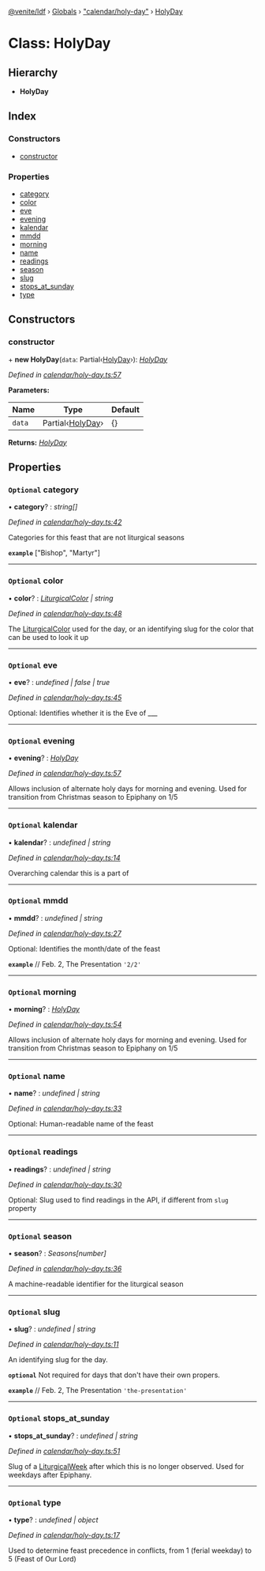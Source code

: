 [@venite/ldf](../README.md) › [Globals](../globals.md) › ["calendar/holy-day"](../modules/_calendar_holy_day_.md) › [HolyDay](_calendar_holy_day_.holyday.md)

# Class: HolyDay

## Hierarchy

* **HolyDay**

## Index

### Constructors

* [constructor](_calendar_holy_day_.holyday.md#constructor)

### Properties

* [category](_calendar_holy_day_.holyday.md#optional-category)
* [color](_calendar_holy_day_.holyday.md#optional-color)
* [eve](_calendar_holy_day_.holyday.md#optional-eve)
* [evening](_calendar_holy_day_.holyday.md#optional-evening)
* [kalendar](_calendar_holy_day_.holyday.md#optional-kalendar)
* [mmdd](_calendar_holy_day_.holyday.md#optional-mmdd)
* [morning](_calendar_holy_day_.holyday.md#optional-morning)
* [name](_calendar_holy_day_.holyday.md#optional-name)
* [readings](_calendar_holy_day_.holyday.md#optional-readings)
* [season](_calendar_holy_day_.holyday.md#optional-season)
* [slug](_calendar_holy_day_.holyday.md#optional-slug)
* [stops_at_sunday](_calendar_holy_day_.holyday.md#optional-stops_at_sunday)
* [type](_calendar_holy_day_.holyday.md#optional-type)

## Constructors

###  constructor

\+ **new HolyDay**(`data`: Partial‹[HolyDay](_calendar_holy_day_.holyday.md)›): *[HolyDay](_calendar_holy_day_.holyday.md)*

*Defined in [calendar/holy-day.ts:57](https://github.com/gbj/venite/blob/554e2aa/ldf/src/calendar/holy-day.ts#L57)*

**Parameters:**

Name | Type | Default |
------ | ------ | ------ |
`data` | Partial‹[HolyDay](_calendar_holy_day_.holyday.md)› | {} |

**Returns:** *[HolyDay](_calendar_holy_day_.holyday.md)*

## Properties

### `Optional` category

• **category**? : *string[]*

*Defined in [calendar/holy-day.ts:42](https://github.com/gbj/venite/blob/554e2aa/ldf/src/calendar/holy-day.ts#L42)*

Categories for this feast that are not liturgical seasons

**`example`** 
["Bishop", "Martyr"]

___

### `Optional` color

• **color**? : *[LiturgicalColor](_calendar_liturgical_color_.liturgicalcolor.md) | string*

*Defined in [calendar/holy-day.ts:48](https://github.com/gbj/venite/blob/554e2aa/ldf/src/calendar/holy-day.ts#L48)*

The [LiturgicalColor](_calendar_liturgical_color_.liturgicalcolor.md) used for the day, or an identifying slug for the color that can be used to look it up

___

### `Optional` eve

• **eve**? : *undefined | false | true*

*Defined in [calendar/holy-day.ts:45](https://github.com/gbj/venite/blob/554e2aa/ldf/src/calendar/holy-day.ts#L45)*

Optional: Identifies whether it is the Eve of ___

___

### `Optional` evening

• **evening**? : *[HolyDay](_calendar_holy_day_.holyday.md)*

*Defined in [calendar/holy-day.ts:57](https://github.com/gbj/venite/blob/554e2aa/ldf/src/calendar/holy-day.ts#L57)*

Allows inclusion of alternate holy days for morning and evening. Used for transition from Christmas season to Epiphany on 1/5

___

### `Optional` kalendar

• **kalendar**? : *undefined | string*

*Defined in [calendar/holy-day.ts:14](https://github.com/gbj/venite/blob/554e2aa/ldf/src/calendar/holy-day.ts#L14)*

Overarching calendar this is a part of

___

### `Optional` mmdd

• **mmdd**? : *undefined | string*

*Defined in [calendar/holy-day.ts:27](https://github.com/gbj/venite/blob/554e2aa/ldf/src/calendar/holy-day.ts#L27)*

Optional: Identifies the month/date of the feast

**`example`** 
// Feb. 2, The Presentation
`'2/2'`

___

### `Optional` morning

• **morning**? : *[HolyDay](_calendar_holy_day_.holyday.md)*

*Defined in [calendar/holy-day.ts:54](https://github.com/gbj/venite/blob/554e2aa/ldf/src/calendar/holy-day.ts#L54)*

Allows inclusion of alternate holy days for morning and evening. Used for transition from Christmas season to Epiphany on 1/5

___

### `Optional` name

• **name**? : *undefined | string*

*Defined in [calendar/holy-day.ts:33](https://github.com/gbj/venite/blob/554e2aa/ldf/src/calendar/holy-day.ts#L33)*

Optional: Human-readable name of the feast

___

### `Optional` readings

• **readings**? : *undefined | string*

*Defined in [calendar/holy-day.ts:30](https://github.com/gbj/venite/blob/554e2aa/ldf/src/calendar/holy-day.ts#L30)*

Optional: Slug used to find readings in the API, if different from `slug` property

___

### `Optional` season

• **season**? : *Seasons[number]*

*Defined in [calendar/holy-day.ts:36](https://github.com/gbj/venite/blob/554e2aa/ldf/src/calendar/holy-day.ts#L36)*

A machine-readable identifier for the liturgical season

___

### `Optional` slug

• **slug**? : *undefined | string*

*Defined in [calendar/holy-day.ts:11](https://github.com/gbj/venite/blob/554e2aa/ldf/src/calendar/holy-day.ts#L11)*

An identifying slug for the day.

**`optional`** 
Not required for days that don't have their own propers.

**`example`** 
// Feb. 2, The Presentation
`'the-presentation'`

___

### `Optional` stops_at_sunday

• **stops_at_sunday**? : *undefined | string*

*Defined in [calendar/holy-day.ts:51](https://github.com/gbj/venite/blob/554e2aa/ldf/src/calendar/holy-day.ts#L51)*

Slug of a [LiturgicalWeek](_calendar_liturgical_week_.liturgicalweek.md) after which this is no longer observed. Used for weekdays after Epiphany.

___

### `Optional` type

• **type**? : *undefined | object*

*Defined in [calendar/holy-day.ts:17](https://github.com/gbj/venite/blob/554e2aa/ldf/src/calendar/holy-day.ts#L17)*

Used to determine feast precedence in conflicts, from 1 (ferial weekday) to 5 (Feast of Our Lord)
